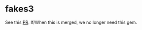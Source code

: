 # fakes3

See this [PR](https://github.com/jubos/fake-s3/pull/135). If/When this is merged, we no longer need this gem.


